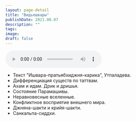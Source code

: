```yaml
---
layout: page-detail
title: "Видьешвары"
publishDate: 2021.08.07
description: ""
tags:
image:
draft: false
---
```


<audio title="2021.08.07 - Видьешвары.mp3" src="https://filer-api.advayta.org/v1.0/public/files/74670" controls=""></audio>

* Текст "Ишвара-пратьябхиджня-карика", Утпаладева.
* Дифференциация существ по таттвам.
* Ахам и идам. Дрик и дришья.
* Состояние Парамашивы.
* Неравновесные вселенные.
* Конфликтное восприятие внешнего мира.
* Джняна-шакти и крийя-шакти.
* Санкальпа-сиддхи.

  
